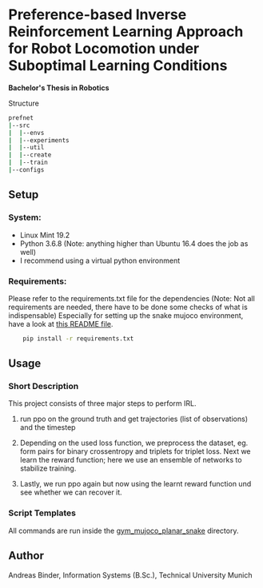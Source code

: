 # Preference-based Inverse Reinforcement Learning Approach for Robot Locomotion under Suboptimal Learning Conditions
**Bachelor's Thesis in Robotics**

Structure
```bash
prefnet
|--src
|  |--envs
|  |--experiments
|  |--util
|  |--create
|  |--train
|--configs 
```




## Setup




### System:
- Linux Mint 19.2 
- Python 3.6.8 (Note: anything higher than Ubuntu 16.4 does the job as well)
- I recommend using a virtual python environment

### Requirements:

Please refer to the requirements.txt file for the dependencies (Note: Not all requirements are needed, there have to be done some checks of what is indispensable)
Especially for setting up the snake mujoco environment, have a look at [this README file](README_Lemke.md). 

```bash
    pip install -r requirements.txt
```

## Usage

### Short Description

This project consists of three major steps to perform IRL. 

1. run ppo on the ground truth and get trajectories (list of observations) and the timestep 

2. Depending on the used loss function, we preprocess the dataset, eg. form pairs for binary crossentropy and triplets for triplet loss. Next we learn the reward function; here we use an ensemble of networks to stabilize training.

3. Lastly, we run ppo again but now using the learnt reward function und see whether we can recover it.

### Script Templates

All commands are run inside the [gym_mujoco_planar_snake](pref_net) directory.



## Author
Andreas Binder, Information Systems (B.Sc.), Technical University Munich


